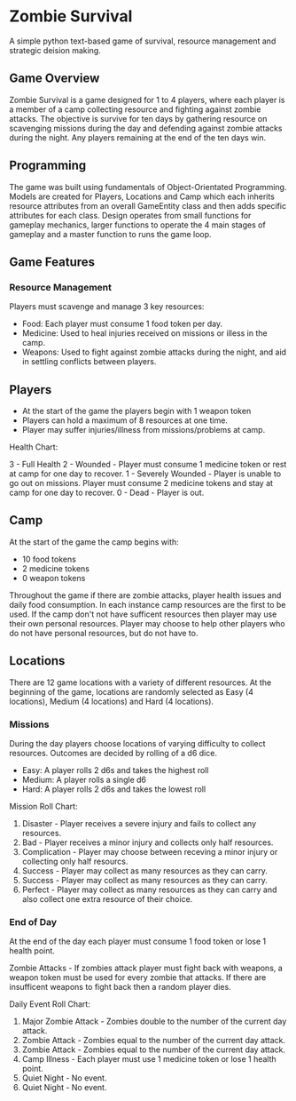 # Zombie Survival
 A simple python text-based game of survival, resource management and strategic deision making.

 ## Game Overview
 Zombie Survival is a game designed for 1 to 4 players, where each player is a member of a camp collecting resource and fighting against zombie attacks.
 The objective is survive for ten days by gathering resource on scavenging missions during the day and defending against zombie attacks during the night.
 Any players remaining at the end of the ten days win.

 ## Programming
 The game was built using fundamentals of Object-Orientated Programming.
 Models are created for Players, Locations and Camp which each inherits resource attributes from an overall GameEntity class and then adds specific attributes for each class. 
 Design operates from small functions for gameplay mechanics, larger functions to operate the 4 main stages of gameplay and a master function to runs the game loop.

 ## Game Features

 ### Resource Management
 Players must scavenge and manage 3 key resources:
 * Food: Each player must consume 1 food token per day.
 * Medicine: Used to heal injuries received on missions or illess in the camp.
 * Weapons: Used to fight against zombie attacks during the night, and aid in settling conflicts between players.

## Players
* At the start of the game the players begin with 1 weapon token
* Players can hold a maximum of 8 resources at one time.
* Player may suffer injuries/illness from missions/problems at camp.

Health Chart:

3 - Full Health
2 - Wounded - Player must consume 1 medicine token or rest at camp for one day to recover. 
1 - Severely Wounded - Player is unable to go out on missions. Player must consume 2 medicine tokens and stay at camp for one day to recover. 
0 - Dead - Player is out.

## Camp
At the start of the game the camp begins with:
* 10 food tokens
* 2 medicine tokens
* 0 weapon tokens

Throughout the game if there are zombie attacks, player health issues and daily food consumption.
In each instance camp resources are the first to be used.
If the camp don't not have sufficent resources then player may use their own personal resources.
Player may choose to help other players who do not have personal resources, but do not have to.

## Locations
There are 12 game locations with a variety of different resources.
At the beginning of the game, locations are randomly selected as Easy (4 locations), Medium (4 locations) and Hard (4 locations).

### Missions
During the day players choose locations of varying difficulty to collect resources. Outcomes are decided by rolling of a d6 dice.
* Easy: A player rolls 2 d6s and takes the highest roll
* Medium: A player rolls a single d6
* Hard: A player rolls 2 d6s and takes the lowest roll

Mission Roll Chart:
1. Disaster - Player receives a severe injury and fails to collect any resources.
2. Bad - Player receives a minor injury and collects only half resources.
3. Complication - Player may choose between receving a minor injury or collecting only half resourcs.
4. Success - Player may collect as many resources as they can carry.
5. Success - Player may collect as many resources as they can carry.
6. Perfect - Player may collect as many resources as they can carry and also collect one extra resource of their choice.

### End of Day
At the end of the day each player must consume 1 food token or lose 1 health point.

Zombie Attacks - If zombies attack player must fight back with weapons, a weapon token must be used for every zombie that attacks.
If there are insufficent weapons to fight back then a random player dies.

Daily Event Roll Chart:
1. Major Zombie Attack - Zombies double to the number of the current day attack.
2. Zombie Attack - Zombies equal to the number of the current day attack.
3. Zombie Attack - Zombies equal to the number of the current day attack.
4. Camp Illness - Each player must use 1 medicine token or lose 1 health point.
5. Quiet Night - No event.
6. Quiet Night - No event.

